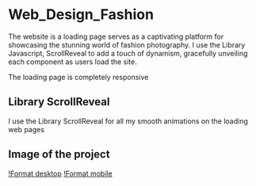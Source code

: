# Web_Design_Fashion

The website is a loading page serves as a captivating platform for showcasing the stunning world of fashion photography. I use the Library Javascript, ScrollReveal to add a touch of dynamism, gracefully unveiling each component as users load the site.

The loading page is completely responsive

## Library ScrollReveal

I use the Library ScrollReveal for all my smooth animations on the loading web pages

## Image of the project

[!Format desktop](./assets/Macbook%20Pro-1715136926297.jpeg)
[!Format mobile](./assets/iPhone%2012%20Pro-1715137441887.jpeg)
